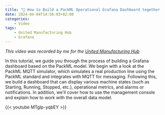 ```yaml
---
title: "🎥 How to Build a PackML Operational Grafana Dashboard together with Node-RED and the UMH"
date: 2024-04-04T14:56:03+02:00
categories:
    - Video
tags:
    - United Manufacturing Hub
    - Grafana
---
```


*This video was recorded by me for the [United Manufacturing Hub](https://www.umh.app/)*

In this tutorial, we guide you through the process of building a Grafana dashboard based on the PackML model. We begin with a look at the PackML MQTT simulator, which simulates a real production line using the PackML standard and integrates with MQTT for messaging. Following this, we build a dashboard that can display various machine states (such as Starting, Running, Stopped, etc.), operational metrics, and alarms or notifications. In addition, we'll cover how to use the management console and explain how to work with the overall data model.

{{< youtube MTgIp-yqbEY >}}
